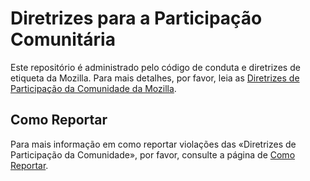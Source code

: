 # Diretrizes para a Participação Comunitária

Este repositório é administrado pelo código de conduta e diretrizes de etiqueta da Mozilla.
Para mais detalhes, por favor, leia as
[Diretrizes de Participação da Comunidade da Mozilla](https://www.mozilla.org/about/governance/policies/participation/).

## Como Reportar

Para mais informação em como reportar violações das «Diretrizes de Participação da Comunidade», por favor, consulte a página de [Como Reportar](https://www.mozilla.org/about/governance/policies/participation/reporting/).

